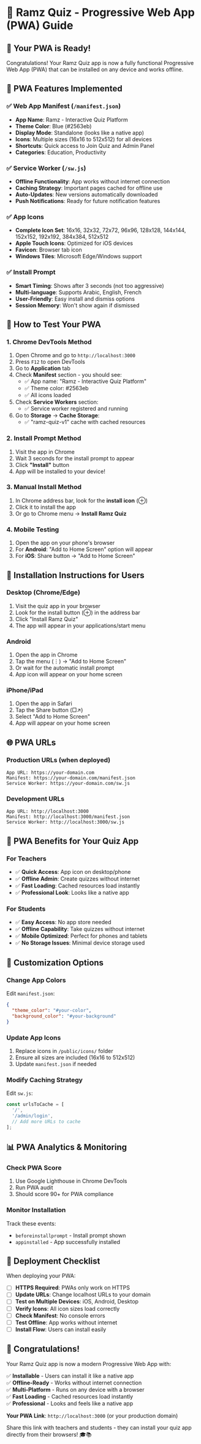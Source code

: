# 📱 Ramz Quiz - Progressive Web App (PWA) Guide

## 🎉 Your PWA is Ready!

Congratulations! Your Ramz Quiz app is now a fully functional Progressive Web App (PWA) that can be installed on any device and works offline.

## 🌟 PWA Features Implemented

### ✅ Web App Manifest (`/manifest.json`)
- **App Name**: Ramz - Interactive Quiz Platform
- **Theme Color**: Blue (#2563eb)
- **Display Mode**: Standalone (looks like a native app)
- **Icons**: Multiple sizes (16x16 to 512x512) for all devices
- **Shortcuts**: Quick access to Join Quiz and Admin Panel
- **Categories**: Education, Productivity

### ✅ Service Worker (`/sw.js`)
- **Offline Functionality**: App works without internet connection
- **Caching Strategy**: Important pages cached for offline use
- **Auto-Updates**: New versions automatically downloaded
- **Push Notifications**: Ready for future notification features

### ✅ App Icons
- **Complete Icon Set**: 16x16, 32x32, 72x72, 96x96, 128x128, 144x144, 152x152, 192x192, 384x384, 512x512
- **Apple Touch Icons**: Optimized for iOS devices
- **Favicon**: Browser tab icon
- **Windows Tiles**: Microsoft Edge/Windows support

### ✅ Install Prompt
- **Smart Timing**: Shows after 3 seconds (not too aggressive)
- **Multi-language**: Supports Arabic, English, French
- **User-Friendly**: Easy install and dismiss options
- **Session Memory**: Won't show again if dismissed

## 🚀 How to Test Your PWA

### 1. **Chrome DevTools Method**
1. Open Chrome and go to `http://localhost:3000`
2. Press `F12` to open DevTools
3. Go to **Application** tab
4. Check **Manifest** section - you should see:
   - ✅ App name: "Ramz - Interactive Quiz Platform"
   - ✅ Theme color: #2563eb
   - ✅ All icons loaded
5. Check **Service Workers** section:
   - ✅ Service worker registered and running
6. Go to **Storage** → **Cache Storage**:
   - ✅ "ramz-quiz-v1" cache with cached resources

### 2. **Install Prompt Method**
1. Visit the app in Chrome
2. Wait 3 seconds for the install prompt to appear
3. Click **"Install"** button
4. App will be installed to your device!

### 3. **Manual Install Method**
1. In Chrome address bar, look for the **install icon** (⊕)
2. Click it to install the app
3. Or go to Chrome menu → **Install Ramz Quiz**

### 4. **Mobile Testing**
1. Open the app on your phone's browser
2. For **Android**: "Add to Home Screen" option will appear
3. For **iOS**: Share button → "Add to Home Screen"

## 📱 Installation Instructions for Users

### **Desktop (Chrome/Edge)**
1. Visit the quiz app in your browser
2. Look for the install button (⊕) in the address bar
3. Click "Install Ramz Quiz"
4. The app will appear in your applications/start menu

### **Android**
1. Open the app in Chrome
2. Tap the menu (⋮) → "Add to Home Screen"
3. Or wait for the automatic install prompt
4. App icon will appear on your home screen

### **iPhone/iPad**
1. Open the app in Safari
2. Tap the Share button (□↗)
3. Select "Add to Home Screen"
4. App will appear on your home screen

## 🌐 PWA URLs

### **Production URLs** (when deployed)
```
App URL: https://your-domain.com
Manifest: https://your-domain.com/manifest.json
Service Worker: https://your-domain.com/sw.js
```

### **Development URLs**
```
App URL: http://localhost:3000
Manifest: http://localhost:3000/manifest.json
Service Worker: http://localhost:3000/sw.js
```

## 🎯 PWA Benefits for Your Quiz App

### **For Teachers**
- ✅ **Quick Access**: App icon on desktop/phone
- ✅ **Offline Admin**: Create quizzes without internet
- ✅ **Fast Loading**: Cached resources load instantly
- ✅ **Professional Look**: Looks like a native app

### **For Students**
- ✅ **Easy Access**: No app store needed
- ✅ **Offline Capability**: Take quizzes without internet
- ✅ **Mobile Optimized**: Perfect for phones and tablets
- ✅ **No Storage Issues**: Minimal device storage used

## 🔧 Customization Options

### **Change App Colors**
Edit `manifest.json`:
```json
{
  "theme_color": "#your-color",
  "background_color": "#your-background"
}
```

### **Update App Icons**
1. Replace icons in `/public/icons/` folder
2. Ensure all sizes are included (16x16 to 512x512)
3. Update `manifest.json` if needed

### **Modify Caching Strategy**
Edit `sw.js`:
```javascript
const urlsToCache = [
  '/',
  '/admin/login',
  // Add more URLs to cache
];
```

## 📊 PWA Analytics & Monitoring

### **Check PWA Score**
1. Use Google Lighthouse in Chrome DevTools
2. Run PWA audit
3. Should score 90+ for PWA compliance

### **Monitor Installation**
Track these events:
- `beforeinstallprompt` - Install prompt shown
- `appinstalled` - App successfully installed

## 🚀 Deployment Checklist

When deploying your PWA:

- [ ] **HTTPS Required**: PWAs only work on HTTPS
- [ ] **Update URLs**: Change localhost URLs to your domain
- [ ] **Test on Multiple Devices**: iOS, Android, Desktop
- [ ] **Verify Icons**: All icon sizes load correctly
- [ ] **Check Manifest**: No console errors
- [ ] **Test Offline**: App works without internet
- [ ] **Install Flow**: Users can install easily

## 🎉 Congratulations!

Your Ramz Quiz app is now a modern Progressive Web App with:

✅ **Installable** - Users can install it like a native app  
✅ **Offline-Ready** - Works without internet connection  
✅ **Multi-Platform** - Runs on any device with a browser  
✅ **Fast Loading** - Cached resources load instantly  
✅ **Professional** - Looks and feels like a native app  

**Your PWA Link**: `http://localhost:3000` (or your production domain)

Share this link with teachers and students - they can install your quiz app directly from their browsers! 🎓📚 